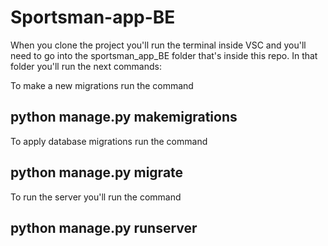 # Sportsman-app-BE

When you clone the project you'll run the terminal inside VSC and you'll need to go into the sportsman_app_BE folder that's inside this repo. In that folder you'll run the next commands:

To make a new migrations run the command

## python manage.py makemigrations

To apply database migrations run the command

## python manage.py migrate

To run the server you'll run the command

## python manage.py runserver
